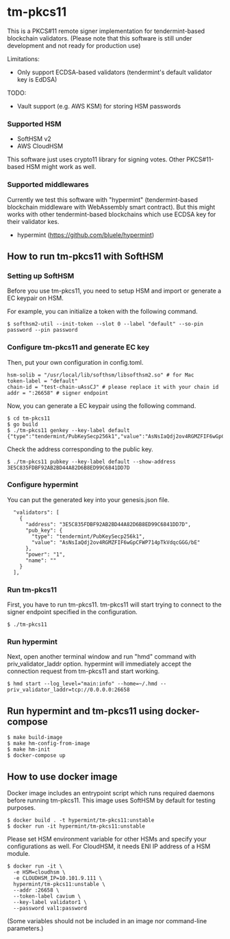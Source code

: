 # tm-pkcs11

This is a PKCS#11 remote signer implementation for tendermint-based blockchain validators.
(Please note that this software is still under development and not ready for production use)

Limitations:
- Only support ECDSA-based validators (tendermint's default validator key is EdDSA)

TODO:
- Vault support (e.g. AWS KSM) for storing HSM passwords

### Supported HSM

- SoftHSM v2
- AWS CloudHSM

This software just uses crypto11 library for signing votes.
Other PKCS#11-based HSM might work as well.

### Supported middlewares

Currently we test this software with "hypermint" (tendermint-based blockchain middleware with WebAssembly smart contract).
But this might works with other tendermint-based blockchains which use ECDSA key for their validator kes. 

- hypermint (https://github.com/bluele/hypermint)

## How to run tm-pkcs11 with SoftHSM

### Setting up SoftHSM

Before you use tm-pkcs11, you need to setup HSM and import or generate a EC keypair on HSM.

For example, you can initialize a token with the following command. 

```
$ softhsm2-util --init-token --slot 0 --label "default" --so-pin password --pin password
```

### Configure tm-pkcs11 and generate EC key

Then, put your own configuration in config.toml.

```
hsm-solib = "/usr/local/lib/softhsm/libsofthsm2.so" # for Mac
token-label = "default"
chain-id = "test-chain-uAssCJ" # please replace it with your chain id 
addr = ":26658" # signer endpoint
```

Now, you can generate a EC keypair using the following command.

```
$ cd tm-pkcs11
$ go build
$ ./tm-pkcs11 genkey --key-label default
{"type":"tendermint/PubKeySecp256k1","value":"AsNsIaQdj2ov4RGMZFIF6wGpCFWP714pTkVdqcGGG/bE"}
```

Check the address corresponding to the public key.

```
$ ./tm-pkcs11 pubkey --key-label default --show-address
3E5C835FDBF92AB2BD44A82D6B8ED99C6841DD7D
```

### Configure hypermint

You can put the generated key into your genesis.json file.

```
  "validators": [
    {
      "address": "3E5C835FDBF92AB2BD44A82D6B8ED99C6841DD7D",
      "pub_key": {
        "type": "tendermint/PubKeySecp256k1",
        "value": "AsNsIaQdj2ov4RGMZFIF6wGpCFWP714pTkVdqcGGG/bE"
      },
      "power": "1",
      "name": ""
    }
  ],
```

### Run tm-pkcs11

First, you have to run tm-pkcs11.
tm-pkcs11 will start trying to connect to the signer endpoint specified in the configuration.

```
$ ./tm-pkcs11
```

### Run hypermint

Next, open another terminal window and run "hmd" command with priv_validator_laddr option.
hypermint will immediately accept the connection request from tm-pkcs11 and start working.

```
$ hmd start --log_level="main:info" --home=~/.hmd --priv_validator_laddr=tcp://0.0.0.0:26658
```

## Run hypermint and tm-pkcs11 using docker-compose

```
$ make build-image
$ make hm-config-from-image
$ make hm-init
$ docker-compose up
```

## How to use docker image

Docker image includes an entrypoint script which runs required daemons before running
tm-pkcs11. This image uses SoftHSM by default for testing purposes.

```
$ docker build . -t hypermint/tm-pkcs11:unstable
$ docker run -it hypermint/tm-pkcs11:unstable 
```

Please set HSM environment variable for other HSMs and specify your configurations as well.
For CloudHSM, it needs ENI IP address of a HSM module. 

```
$ docker run -it \
  -e HSM=cloudhsm \
  -e CLOUDHSM_IP=10.101.9.111 \
  hypermint/tm-pkcs11:unstable \
  --addr :26658 \
  --token-label cavium \
  --key-label validator1 \
  --password val1:password
```

(Some variables should not be included in an image nor command-line parameters.)
